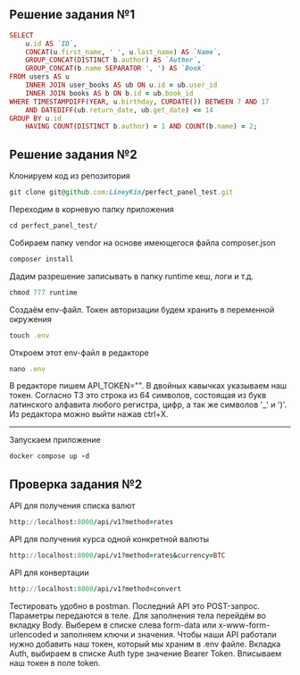## Решение задания №1

```rb
SELECT
    u.id AS `ID`,
    CONCAT(u.first_name, ' ', u.last_name) AS `Name`,
    GROUP_CONCAT(DISTINCT b.author) AS `Author`,
    GROUP_CONCAT(b.name SEPARATOR ', ') AS `Book`
FROM users AS u
    INNER JOIN user_books AS ub ON u.id = ub.user_id
    INNER JOIN books AS b ON b.id = ub.book_id
WHERE TIMESTAMPDIFF(YEAR, u.birthday, CURDATE()) BETWEEN 7 AND 17
    AND DATEDIFF(ub.return_date, ub.get_date) <= 14
GROUP BY u.id
    HAVING COUNT(DISTINCT b.author) = 1 AND COUNT(b.name) = 2;
```

## Решение задания №2

Клонируем код из репозитория
```rb
git clone git@github.com:LineyKin/perfect_panel_test.git
```

Переходим в корневую папку приложения
```rb
cd perfect_panel_test/
```

Собираем папку vendor на основе имеющегося файла composer.json
```rb
composer install
```

Дадим разрешение записывать в папку runtime кеш, логи и т.д.
```rb
chmod 777 runtime
```

Создаём env-файл. Токен авторизации будем хранить в переменной окружения
```rb
touch .env
```
Откроем этот env-файл в редакторе
```rb
nano .env
```

В редакторе пишем API_TOKEN="". В двойных кавычках указываем наш токен.
Согласно ТЗ это строка из 64 символов, состоящая из букв латинского алфавита любого регистра, цифр, а так же символов '_' и ')'. 
Из редактора можно выйти нажав ctrl+X.
***
Запускаем приложение
```rb
docker compose up -d
```

## Проверка задания №2

API для получения списка валют
```rb
http://localhost:8000/api/v1?method=rates
```

API для получения курса одной конкретной валюты
```rb
http://localhost:8000/api/v1?method=rates&currency=BTC
```

API для конвертации
```rb
http://localhost:8000/api/v1?method=convert
```

Тестировать удобно в postman. Последний API это POST-запрос. Параметры передаются в теле. Для заполнения тела перейдём во вкладку Body. Выберем в списке слева form-data или  x-www-form-urlencoded и заполняем ключи и значения. Чтобы наши API работали нужно добавить наш токен, который мы храним в .env файле. Вкладка Auth, выбираем в списке Auth type значение Bearer Token. Вписываем наш токен в поле token. 

